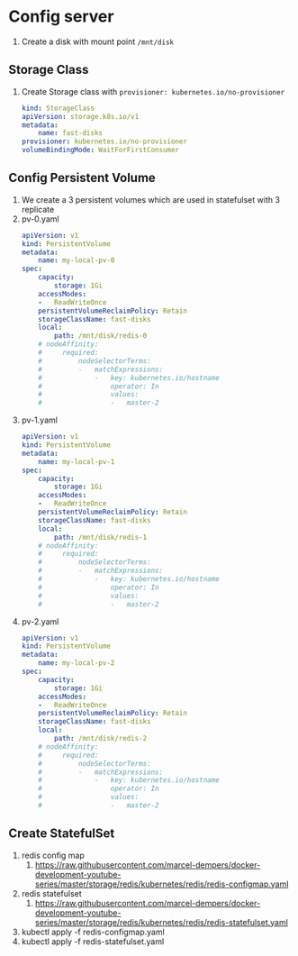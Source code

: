 # Config server
1.  Create a disk with mount point `/mnt/disk`
## Storage Class
1.  Create Storage class with `provisioner: kubernetes.io/no-provisioner`
    ```yaml
    kind: StorageClass
    apiVersion: storage.k8s.io/v1
    metadata:
        name: fast-disks
    provisioner: kubernetes.io/no-provisioner
    volumeBindingMode: WaitForFirstConsumer
    ```
## Config Persistent Volume
1.  We create a 3 persistent volumes which are used in statefulset with 3 replicate
2.  pv-0.yaml
    ```yaml
    apiVersion: v1
    kind: PersistentVolume
    metadata:
        name: my-local-pv-0
    spec:
        capacity:
            storage: 1Gi
        accessModes:
        -   ReadWriteOnce
        persistentVolumeReclaimPolicy: Retain
        storageClassName: fast-disks
        local:
            path: /mnt/disk/redis-0
        # nodeAffinity:
        #     required:
        #         nodeSelectorTerms:
        #         -   matchExpressions:
        #             -   key: kubernetes.io/hostname
        #                 operator: In
        #                 values:
        #                 -   master-2
    ```
3.  pv-1.yaml
    ```yaml
    apiVersion: v1
    kind: PersistentVolume
    metadata:
        name: my-local-pv-1
    spec:
        capacity:
            storage: 1Gi
        accessModes:
        -   ReadWriteOnce
        persistentVolumeReclaimPolicy: Retain
        storageClassName: fast-disks
        local:
            path: /mnt/disk/redis-1
        # nodeAffinity:
        #     required:
        #         nodeSelectorTerms:
        #         -   matchExpressions:
        #             -   key: kubernetes.io/hostname
        #                 operator: In
        #                 values:
        #                 -   master-2
    ```
4.  pv-2.yaml
    ```yaml
    apiVersion: v1
    kind: PersistentVolume
    metadata:
        name: my-local-pv-2
    spec:
        capacity:
            storage: 1Gi
        accessModes:
        -   ReadWriteOnce
        persistentVolumeReclaimPolicy: Retain
        storageClassName: fast-disks
        local:
            path: /mnt/disk/redis-2
        # nodeAffinity:
        #     required:
        #         nodeSelectorTerms:
        #         -   matchExpressions:
        #             -   key: kubernetes.io/hostname
        #                 operator: In
        #                 values:
        #                 -   master-2
    ```
## Create StatefulSet
1.  redis config map
    1.  https://raw.githubusercontent.com/marcel-dempers/docker-development-youtube-series/master/storage/redis/kubernetes/redis/redis-configmap.yaml
2.  redis statefulset
    1.  https://raw.githubusercontent.com/marcel-dempers/docker-development-youtube-series/master/storage/redis/kubernetes/redis/redis-statefulset.yaml
3.  kubectl apply -f redis-configmap.yaml
3.  kubectl apply -f redis-statefulset.yaml
